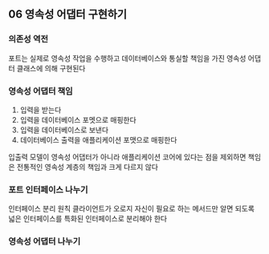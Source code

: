 ## 06 영속성 어댑터 구현하기

### 의존성 역전

포트는 실제로 영속성 작업을 수행하고 데이터베이스와 통실할 책임을 가진 영속성 어댑터 클래스에 의해 구현된다

### 영속성 어댑터 책임

1. 입력을 받는다
2. 입력을 데이터베이스 포멧으로 매핑한다
3. 입력을 데이터베이스로 보낸다
4. 데이터베이스 출력을 애플리케이션 포맷으로 매핑한다

입출력 모델이 영속성 어댑터가 아니라 애플리케이션 코어에 있다는 점을 제외하면 책임은 전통적인 영속성 계층의 책임과 크게 다르지 않다

### 포트 인터페이스 나누기

인터페이스 분리 원칙 클라이언트가 오로지 자신이 필요로 하는 메서드만 알면 되도록 넓은 인터페이스를 특화된 인터페이스로 분리해야 한다

### 영속성 어댑터 나누기
